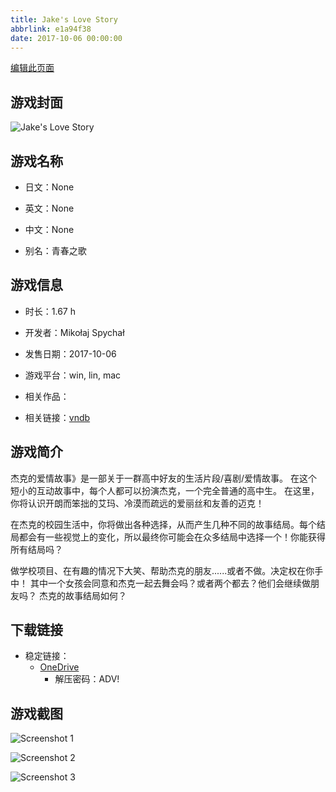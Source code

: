 ```yaml
---
title: Jake's Love Story
abbrlink: e1a94f38
date: 2017-10-06 00:00:00
---
```

[编辑此页面](https://github.com/ACG-3/ADV3-source/blob/main/source/_posts/games/JakesLoveStory.md)

## 游戏封面

![Jake's Love Story](https://pan.timero.xyz/d/onedrive/img_lib_001/JakesLoveStory_cover.avif)


## 游戏名称

- 日文：None
- 英文：None
- 中文：None

- 别名：青春之歌


## 游戏信息

- 时长：1.67 h
- 开发者：Mikołaj Spychał
- 发售日期：2017-10-06
- 游戏平台：win, lin, mac
- 相关作品：

- 相关链接：[vndb](https://vndb.org/v21985)


## 游戏简介

杰克的爱情故事》是一部关于一群高中好友的生活片段/喜剧/爱情故事。
在这个短小的互动故事中，每个人都可以扮演杰克，一个完全普通的高中生。
在这里，你将认识开朗而笨拙的艾玛、冷漠而疏远的爱丽丝和友善的迈克！

在杰克的校园生活中，你将做出各种选择，从而产生几种不同的故事结局。每个结局都会有一些视觉上的变化，所以最终你可能会在众多结局中选择一个！你能获得所有结局吗？

做学校项目、在有趣的情况下大笑、帮助杰克的朋友......或者不做。决定权在你手中！
其中一个女孩会同意和杰克一起去舞会吗？或者两个都去？他们会继续做朋友吗？
杰克的故事结局如何？




## 下载链接

- 稳定链接：
    - [OneDrive](https://pan.timero.xyz/onedrive/adv_lib_001/JakesLoveStory)
        - 解压密码：ADV!



## 游戏截图


![Screenshot 1](https://pan.timero.xyz/d/onedrive/img_lib_001/JakesLoveStory_Screenshot_1.avif)

![Screenshot 2](https://pan.timero.xyz/d/onedrive/img_lib_001/JakesLoveStory_Screenshot_2.avif)

![Screenshot 3](https://pan.timero.xyz/d/onedrive/img_lib_001/JakesLoveStory_Screenshot_3.avif)

